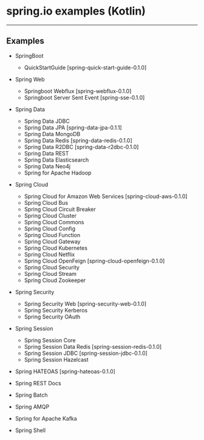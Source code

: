 # spring.io examples (Kotlin)
<hr/>

## Examples

- SpringBoot
    - QuickStartGuide [spring-quick-start-guide-0.1.0]


- Spring Web
    - Springboot Webflux [spring-webflux-0.1.0]
    - Springboot Server Sent Event [spring-sse-0.1.0]


- Spring Data
    - Spring Data JDBC
    - Spring Data JPA [spring-data-jpa-0.1.1]
    - Spring Data MongoDB
    - Spring Data Redis [spring-data-redis-0.1.0]
    - Spring Data R2DBC [spring-data-r2dbc-0.1.0]
    - Spring Data REST
    - Spring Data Elasticsearch
    - Spring Data Neo4j
    - Spring for Apache Hadoop


- Spring Cloud
    - Spring Cloud for Amazon Web Services [spring-cloud-aws-0.1.0]
    - Spring Cloud Bus
    - Spring Cloud Circuit Breaker
    - Spring Cloud Cluster
    - Spring Cloud Commons
    - Spring Cloud Config
    - Spring Cloud Function
    - Spring Cloud Gateway
    - Spring Cloud Kubernetes
    - Spring Cloud Netflix
    - Spring Cloud OpenFeign [spring-cloud-openfeign-0.1.0]
    - Spring Cloud Security
    - Spring Cloud Stream
    - Spring Cloud Zookeeper


- Spring Security
    - Spring Security Web [spring-security-web-0.1.0]
    - Spring Security Kerberos
    - Spring Security OAuth


- Spring Session
    - Spring Session Core
    - Spring Session Data Redis [spring-session-redis-0.1.0]
    - Spring Session JDBC [spring-session-jdbc-0.1.0]
    - Spring Session Hazelcast


- Spring HATEOAS [spring-hateoas-0.1.0]

- Spring REST Docs

- Spring Batch

- Spring AMQP

- Spring for Apache Kafka

- Spring Shell